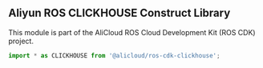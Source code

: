 ## Aliyun ROS CLICKHOUSE Construct Library

This module is part of the AliCloud ROS Cloud Development Kit (ROS CDK) project.

```python
import * as CLICKHOUSE from '@alicloud/ros-cdk-clickhouse';
```

